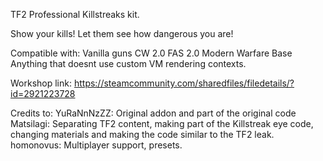 TF2 Professional Killstreaks kit.

Show your kills! Let them see how dangerous you are!

Compatible with:
Vanilla guns
CW 2.0
FAS 2.0
Modern Warfare Base
Anything that doesnt use custom VM rendering contexts.

Workshop link: https://steamcommunity.com/sharedfiles/filedetails/?id=2921223728

Credits to:
YuRaNnNzZZ: Original addon and part of the original code
Matsilagi: Separating TF2 content, making part of the Killstreak eye code, changing materials and making the code similar to the TF2 leak.
homonovus: Multiplayer support, presets.
